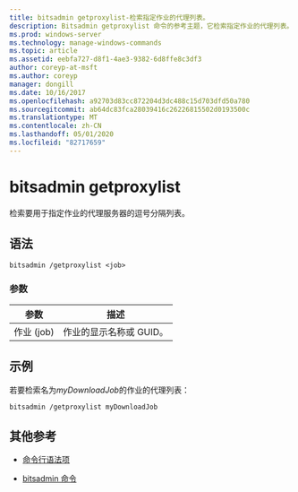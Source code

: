 ```yaml
---
title: bitsadmin getproxylist-检索指定作业的代理列表。
description: Bitsadmin getproxylist 命令的参考主题，它检索指定作业的代理列表。
ms.prod: windows-server
ms.technology: manage-windows-commands
ms.topic: article
ms.assetid: eebfa727-d8f1-4ae3-9382-6d8ffe8c3df3
author: coreyp-at-msft
ms.author: coreyp
manager: dongill
ms.date: 10/16/2017
ms.openlocfilehash: a92703d83cc872204d3dc488c15d703dfd50a780
ms.sourcegitcommit: ab64dc83fca28039416c26226815502d0193500c
ms.translationtype: MT
ms.contentlocale: zh-CN
ms.lasthandoff: 05/01/2020
ms.locfileid: "82717659"
---
```

# <a name="bitsadmin-getproxylist"></a>bitsadmin getproxylist

检索要用于指定作业的代理服务器的逗号分隔列表。

## <a name="syntax"></a>语法

```
bitsadmin /getproxylist <job>
```

### <a name="parameters"></a>参数

| 参数 | 描述 |
| -------------- | -------------- |
| 作业 (job) | 作业的显示名称或 GUID。 |

## <a name="examples"></a>示例

若要检索名为*myDownloadJob*的作业的代理列表：

```
bitsadmin /getproxylist myDownloadJob
```

## <a name="additional-references"></a>其他参考

- [命令行语法项](command-line-syntax-key.md)

- [bitsadmin 命令](bitsadmin.md)
